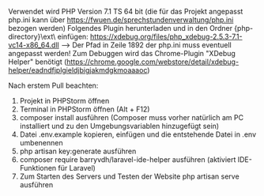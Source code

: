 Verwendet wird PHP Version 7.1 TS 64 bit (die für das Projekt angepasst php.ini kann über https://fwuen.de/sprechstundenverwaltung/php.ini bezogen werden)
Folgendes Plugin herunterladen und in den Ordner {php-directory}\ext\ einfügen: https://xdebug.org/files/php_xdebug-2.5.3-7.1-vc14-x86_64.dll --> Der Pfad in Zeile 1892 der php.ini muss eventuell angepasst werden!
Zum Debuggen wird das Chrome-Plugin "XDebug Helper" benötigt (https://chrome.google.com/webstore/detail/xdebug-helper/eadndfjplgieldjbigjakmdgkmoaaaoc)

Nach erstem Pull beachten:

1. Projekt in PHPStorm öffnen
2. Terminal in PHPStorm öffnen (Alt + F12)
3. composer install ausführen (Composer muss vorher natürlich am PC installiert und zu den Umgebungsvariablen hinzugefügt sein)
4. Datei .env.example kopieren, einfügen und die entstehende Datei in .env umbenennen
5. php artisan key:generate ausführen
7. composer require barryvdh/laravel-ide-helper ausführen (aktiviert IDE-Funktionen für Laravel)
8. Zum Starten des Servers und Testen der Website php artisan serve ausführen
